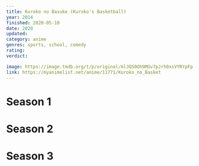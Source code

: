 ```yaml
---
title: Kuroko no Basuke (Kuroko's Basketball)
year: 2014
finished: 2020-05-10
date: 2020
updated:
category: anime
genres: sports, school, comedy
rating:
verdict:

image: https://image.tmdb.org/t/p/original/mlJQS0Oh9MGv7pJrh0xsVYRYpFp.jpg
link: https://myanimelist.net/anime/11771/Kuroko_no_Basket
---
```


<!-- SEASON DIVIDER -->
# Season 1

<!-- SEASON DIVIDER -->
# Season 2

<!-- SEASON DIVIDER -->
# Season 3
